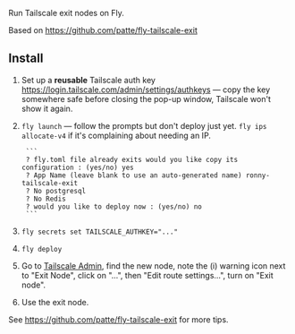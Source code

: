 Run Tailscale exit nodes on Fly.

Based on https://github.com/patte/fly-tailscale-exit

## Install

1. Set up a **reusable** Tailscale auth key https://login.tailscale.com/admin/settings/authkeys — copy the key somewhere safe before
   closing the pop-up window, Tailscale won't show it again.
2. `fly launch` — follow the prompts but don't deploy just yet. `fly ips allocate-v4` if it's complaining about needing an IP.

		```
		? fly.toml file already exits would you like copy its configuration : (yes/no) yes
		? App Name (leave blank to use an auto-generated name) ronny-tailscale-exit
		? No postgresql
		? No Redis
		? would you like to deploy now : (yes/no) no
		```

3. `fly secrets set TAILSCALE_AUTHKEY="..."`
4. `fly deploy`
5. Go to [Tailscale Admin](https://login.tailscale.com/admin/machines), find the new node, note the (i) warning icon next to "Exit Node", click on "...", then "Edit route settings...", turn on "Exit node".
6. Use the exit node.

See https://github.com/patte/fly-tailscale-exit for more tips.
